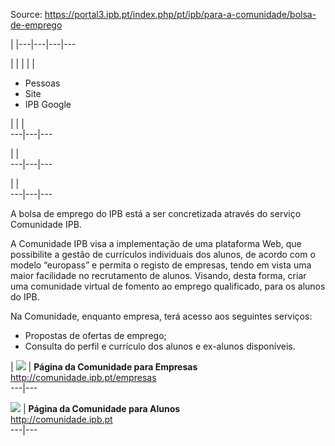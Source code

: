Source: https://portal3.ipb.pt/index.php/pt/ipb/para-a-comunidade/bolsa-de-emprego

| |---|---|---|---  
  
  

  

  
  
  
  
  
  
  
  
  
  
  
  
  
  
|   | |  | | 

  * Pessoas
  * Site
  * IPB Google

| | |   
---|---|---  
  
| |   
---|---|---  
  
| |   
---|---|---  
  
  
A bolsa de emprego do IPB está a ser concretizada através do serviço
Comunidade IPB.  
  
A Comunidade IPB visa a implementação de uma plataforma Web, que possibilite a
gestão de currículos individuais dos alunos, de acordo com o modelo “europass”
e permita o registo de empresas, tendo em vista uma maior facilidade no
recrutamento de alunos. Visando, desta forma, criar uma comunidade virtual de
fomento ao emprego qualificado, para os alunos do IPB.  
  
Na Comunidade, enquanto empresa, terá acesso aos seguintes serviços:

  * Propostas de ofertas de emprego;
  * Consulta do perfil e currículo dos alunos e ex-alunos disponíveis.

  
| [![](/images/web.png)](http://comunidade.ipb.pt/empresas "Comunidade para Empresas") | **Página da Comunidade para Empresas**  
<http://comunidade.ipb.pt/empresas>  
---|---  
  
[![](/images/web.png)](http://comunidade.ipb.pt "Comunidade para Alunos") | **Página da Comunidade para Alunos**  
<http://comunidade.ipb.pt>  
---|---  
  
